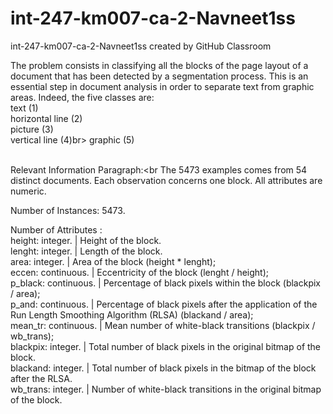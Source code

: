 # int-247-km007-ca-2-Navneet1ss
int-247-km007-ca-2-Navneet1ss created by GitHub Classroom <br>

The problem consists in classifying all the blocks of the page layout of a document that has been detected by a segmentation process. This is an essential step in document analysis in order to separate text from graphic areas. Indeed, the five classes are:<br>
text (1)<br>
horizontal line (2)<br>
picture (3)<br>
vertical line (4)br>
graphic (5)<br> <br>

Relevant Information Paragraph:<br The 5473 examples comes from 54 distinct documents.
Each observation concerns one block.
All attributes are numeric.<br>

Number of Instances: 5473.<br>

Number of Attributes :<br>
height: integer. | Height of the block.<br>
lenght: integer. | Length of the block.<br>
area: integer. | Area of the block (height * lenght);<br>
eccen: continuous. | Eccentricity of the block (lenght / height);<br>
p_black: continuous. | Percentage of black pixels within the block (blackpix / area);<br>
p_and: continuous. | Percentage of black pixels after the application of the Run Length Smoothing Algorithm (RLSA) (blackand / area);<br>
mean_tr: continuous. | Mean number of white-black transitions (blackpix / wb_trans);<br>
blackpix: integer. | Total number of black pixels in the original bitmap of the block.<br>
blackand: integer. | Total number of black pixels in the bitmap of the block after the RLSA.<br>
wb_trans: integer. | Number of white-black transitions in the original bitmap of the block.<br>
